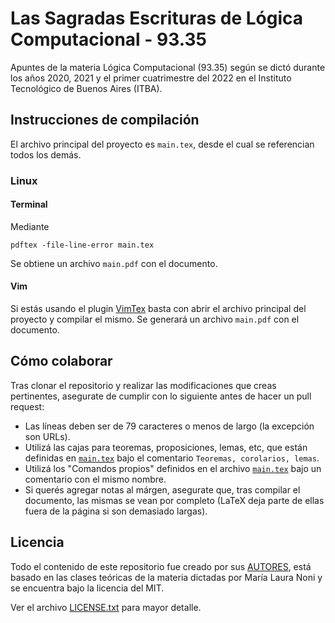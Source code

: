 # Las Sagradas Escrituras de Lógica Computacional - 93.35

Apuntes de la materia Lógica Computacional (93.35) según se dictó durante
los años 2020, 2021 y el primer cuatrimestre del 2022 en el Instituto 
Tecnológico de Buenos Aires (ITBA).

## Instrucciones de compilación

El archivo principal del proyecto es `main.tex`, desde el cual se referencian
todos los demás.

### Linux
#### Terminal

Mediante
```
pdftex -file-line-error main.tex
``` 
Se obtiene un archivo `main.pdf` con el documento.

#### Vim
Si estás usando el plugin [VimTex](https://github.com/lervag/vimtex) basta con
abrir el archivo principal del proyecto y compilar el mismo. Se generará un
archivo `main.pdf` con el documento.

## Cómo colaborar

Tras clonar el repositorio y realizar las modificaciones que creas pertinentes,
asegurate de cumplir con lo siguiente antes de hacer un pull request:

- Las líneas deben ser de 79 caracteres o menos de largo (la excepción son 
URLs).
- Utilizá las cajas para teoremas, proposiciones, lemas, etc, que están 
definidas en [`main.tex`](main.tex) bajo el comentario 
`Teoremas, corolarios, lemas`.
- Utilizá los "Comandos propios" definidos en el archivo [`main.tex`](main.tex)
bajo un comentario con el mismo nombre.
- Si querés agregar notas al márgen, asegurate que, tras compilar el documento,
las mismas se vean por completo (LaTeX deja parte de ellas fuera de la página 
si son demasiado largas).

## Licencia

Todo el contenido de este repositorio fue creado por sus [AUTORES](AUTORES.md),
está basado en las clases teóricas de la materia dictadas por María Laura Noni 
y se encuentra bajo la licencia del MIT.

Ver el archivo [LICENSE.txt](LICENSE.txt) para mayor detalle.

